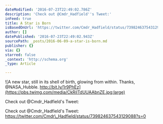 ```yaml
---
dateModified: '2016-07-23T22:49:02.786Z'
description: 'Check out @Cmdr_Hadfield''s Tweet:'
inFeed: true
title: A Star is Born
isBasedOnUrl: 'https://twitter.com/Cmdr_Hadfield/status/739824637543129088?s=09'
author: []
datePublished: '2016-07-23T22:49:02.943Z'
sourcePath: _posts/2016-06-09-a-star-is-born.md
publisher: {}
via: {}
starred: false
_context: 'http://schema.org'
_type: Article

---
```

![A new star, still in its shell of birth, glowing from within. Thanks, @NASA_Hubble. http://bit.ly/1r9PhEz](https://pbs.twimg.com/media/CkRilTdUUAAbnZE.jpg:large)

Check out @Cmdr\_Hadfield's Tweet:

Check out @Cmdr\_Hadfield's Tweet: https://twitter.com/Cmdr\_Hadfield/status/739824637543129088?s=0